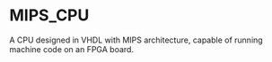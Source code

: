 # MIPS_CPU
A CPU designed in VHDL with MIPS architecture, capable of running machine code on an FPGA board.
